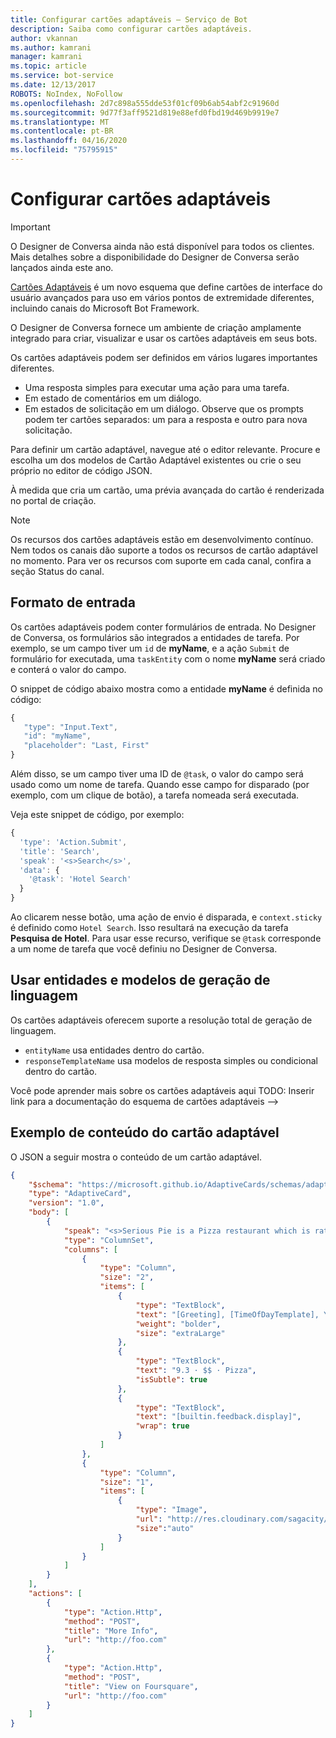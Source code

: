 ```yaml
---
title: Configurar cartões adaptáveis – Serviço de Bot
description: Saiba como configurar cartões adaptáveis.
author: vkannan
ms.author: kamrani
manager: kamrani
ms.topic: article
ms.service: bot-service
ms.date: 12/13/2017
ROBOTS: NoIndex, NoFollow
ms.openlocfilehash: 2d7c898a555dde53f01cf09b6ab54abf2c91960d
ms.sourcegitcommit: 9d77f3aff9521d819e88efd0fbd19d469b9919e7
ms.translationtype: MT
ms.contentlocale: pt-BR
ms.lasthandoff: 04/16/2020
ms.locfileid: "75795915"
---
```

# <a name="configure-adaptive-cards"></a>Configurar cartões adaptáveis
> [!IMPORTANT]
> O Designer de Conversa ainda não está disponível para todos os clientes. Mais detalhes sobre a disponibilidade do Designer de Conversa serão lançados ainda este ano.

<a href="http://adaptivecards.io" target="_blank">Cartões Adaptáveis</a> é um novo esquema que define cartões de interface do usuário avançados para uso em vários pontos de extremidade diferentes, incluindo canais do Microsoft Bot Framework. 

O Designer de Conversa fornece um ambiente de criação amplamente integrado para criar, visualizar e usar os cartões adaptáveis em seus bots. 

Os cartões adaptáveis podem ser definidos em vários lugares importantes diferentes.

- Uma resposta simples para executar uma ação para uma tarefa.
- Em estado de comentários em um diálogo.
- Em estados de solicitação em um diálogo. Observe que os prompts podem ter cartões separados: um para a resposta e outro para nova solicitação.

Para definir um cartão adaptável, navegue até o editor relevante. Procure e escolha um dos modelos de Cartão Adaptável existentes ou crie o seu próprio no editor de código JSON. 

À medida que cria um cartão, uma prévia avançada do cartão é renderizada no portal de criação.

> [!NOTE]
> Os recursos dos cartões adaptáveis estão em desenvolvimento contínuo. Nem todos os canais dão suporte a todos os recursos de cartão adaptável no momento. Para ver os recursos com suporte em cada canal, confira a seção Status do canal.

## <a name="input-form"></a>Formato de entrada

Os cartões adaptáveis podem conter formulários de entrada. No Designer de Conversa, os formulários são integrados a entidades de tarefa. Por exemplo, se um campo tiver um `id` de **myName**, e a ação `Submit` de formulário for executada, uma `taskEntity` com o nome **myName** será criado e conterá o valor do campo. 

O snippet de código abaixo mostra como a entidade **myName** é definida no código:

```javascript
{
   "type": "Input.Text",
   "id": "myName",
   "placeholder": "Last, First"
}
```

Além disso, se um campo tiver uma ID de `@task`, o valor do campo será usado como um nome de tarefa. Quando esse campo for disparado (por exemplo, com um clique de botão), a tarefa nomeada será executada. 

Veja este snippet de código, por exemplo:

```javascript
{
  'type': 'Action.Submit',
  'title': 'Search',
  'speak': '<s>Search</s>',
  'data': {
    '@task': 'Hotel Search'
  }
}
```

Ao clicarem nesse botão, uma ação de envio é disparada, e `context.sticky` é definido como `Hotel Search`. Isso resultará na execução da tarefa **Pesquisa de Hotel**. Para usar esse recurso, verifique se `@task` corresponde a um nome de tarefa que você definiu no Designer de Conversa.

## <a name="use-entities-and-language-generation-templates"></a>Usar entidades e modelos de geração de linguagem
Os cartões adaptáveis oferecem suporte a resolução total de geração de linguagem.

* `entityName` usa entidades dentro do cartão.
* `responseTemplateName` usa modelos de resposta simples ou condicional dentro do cartão.

Você pode aprender mais sobre os cartões adaptáveis aqui  TODO: Inserir link para a documentação do esquema de cartões adaptáveis -->

## <a name="sample-adaptive-card-payload"></a>Exemplo de conteúdo do cartão adaptável

O JSON a seguir mostra o conteúdo de um cartão adaptável.

```json
{
    "$schema": "https://microsoft.github.io/AdaptiveCards/schemas/adaptive-card.json",
    "type": "AdaptiveCard",
    "version": "1.0",
    "body": [
        {
            "speak": "<s>Serious Pie is a Pizza restaurant which is rated 9.3 by customers.</s>",
            "type": "ColumnSet",
            "columns": [
                {
                    "type": "Column",
                    "size": "2",
                    "items": [
                        {
                            "type": "TextBlock",
                            "text": "[Greeting], [TimeOfDayTemplate], You can eat in {location}",
                            "weight": "bolder",
                            "size": "extraLarge"
                        },
                        {
                            "type": "TextBlock",
                            "text": "9.3 · $$ · Pizza",
                            "isSubtle": true
                        },
                        {
                            "type": "TextBlock",
                            "text": "[builtin.feedback.display]",
                            "wrap": true
                        }
                    ]
                },
                {
                    "type": "Column",
                    "size": "1",
                    "items": [
                        {
                            "type": "Image",
                            "url": "http://res.cloudinary.com/sagacity/image/upload/c_crop,h_670,w_635,x_0,y_0/c_scale,w_640/v1397425743/Untitled-4_lviznp.jpg",
                            "size":"auto"
                        }
                    ]
                }
            ]
        }
    ],
    "actions": [
        {
            "type": "Action.Http",
            "method": "POST",
            "title": "More Info",
            "url": "http://foo.com"
        },
        {
            "type": "Action.Http",
            "method": "POST",
            "title": "View on Foursquare",
            "url": "http://foo.com"
        }
    ]
}
```

